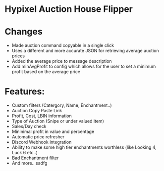 # Hypixel Auction House Flipper

# Changes
- Made auction command copyable in a single click
- Uses a different and more accurate JSON for retrieving average auction prices
- Added the average price to message description
- Add minAvgProfit to config which allows for the user to set a minimum profit based on the average price 

# Features:

- Custom filters (Catergory, Name, Enchantment..)
- Auction Copy Paste Link
- Profit, Cost, LBIN information
- Type of Auction (Snipe or under valued item)
- Sales/Day check
- Mininimal profit in value and percentage
- Automatic price refresher
- Discord Webhook integration
- Ability to make some high tier enchantments worthless (like Looking 4, Luck 6 etc..)
- Bad Enchantment filter
- And more.. 
sadfg
